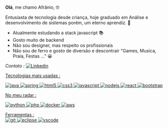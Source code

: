 **Olá**, me chamo Afrânio, 🤓

Entusiasta de tecnologia desde criança, hoje graduado em Análise e desenvolvimento de sistemas porém, um eterno aprendiz. 👋


- Atualmente estudando a stack javascript 📚
- Gosto muito de backend
- Não sou designer, mas respeito os profissionais
- Não sou de ferro e gosto de diversão e descontrair  "Games, Musica, Praia, Festas ..." 😀



*Contato :*
<a href="https://www.linkedin.com/in/afranioz-analista-programador/">
    <img alt="Linkedin" src="https://img.shields.io/badge/linkedin-0077B5?logo=linkedin&logoColor=white&style=for-the-badge" />



Tecnologias mais usadas :
<p>
<img alt="java" src="https://img.shields.io/badge/Java-007396?logo=java&logoColor=white&style=for-the-badge" />
<img alt="spring" src="https://img.shields.io/badge/Spring-6DB33F?logo=spring&logoColor=white&style=for-the-badge" />
<img alt="html5" src="https://img.shields.io/badge/Html5-E34F26?logo=html5&logoColor=white&style=for-the-badge" />
<img alt="css3" src="https://img.shields.io/badge/css3-1572B6?logo=css3&logoColor=white&style=for-the-badge" />
<img alt="javascript" src="https://img.shields.io/badge/JavaScript-F7DF1E?logo=javascript&logoColor=black&style=for-the-badge" />
<img alt="nodejs" src="https://img.shields.io/badge/Node.js-339933?logo=node.js&logoColor=white&style=for-the-badge" />
<img alt="react" src="https://img.shields.io/badge/React-61DAFB?logo=react&logoColor=white&style=for-the-badge" />
<img alt="bootstrap" src="https://img.shields.io/badge/Bootstrap-563D7C?logo=bootstrap&logoColor=white&style=for-the-badge" />
</p>

No meu radar :
<p>
<img alt="python" src="https://img.shields.io/badge/Python-3776AB?logo=python&logoColor=white&style=for-the-badge" />
<img alt="php" src="https://img.shields.io/badge/Php-777BB4?logo=php&logoColor=white&style=for-the-badge" />
<img alt="docker" src="https://img.shields.io/badge/Docker-2496ED?logo=docker&logoColor=white&style=for-the-badge" />
<img alt="aws" src="https://img.shields.io/badge/Amazon AWS-232F3E?logo=amazon-aws&logoColor=white&style=for-the-badge" />
</p>

<p>
Ferramentas :
</br>
<img alt="git" src="https://img.shields.io/badge/Git-F05032?logo=git&logoColor=white&style=for-the-badge" />
<img alt="eclipse" src="https://img.shields.io/badge/Eclipse IDE-2C2255?logo=eclipse&logoColor=white&style=for-the-badge" />
<img alt="vscode" src="https://img.shields.io/badge/Visual Studio Code-007ACC?logo=visual-studio-code&logoColor=white&style=for-the-badge" />


</p>
